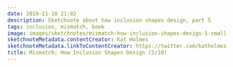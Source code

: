 ```yaml
---
date: 2019-11-10 21:02
description: Sketchnote about how inclusion shapes design, part 5
tags: inclusion, mismatch, book
image: images/sketchnotes/mismatch-how-inclusion-shapes-design-5-small.jpg
sketchnoteMetadata.contentCreator: Kat Holmes
sketchnoteMetadata.linkToContentCreator: https://twitter.com/katholmes
title: Mismatch: How Inclusion Shapes Design (5/10)
---
```

